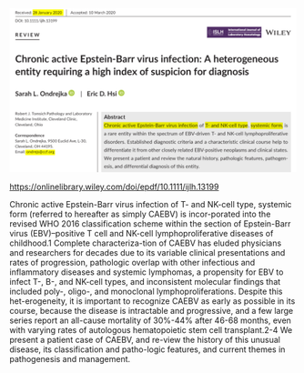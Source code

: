 
   
<img src="https://github.com/Nov05/CAEBV/blob/master/images/2020-07-24%2015_52_46-Chronic%20active%20Epstein%E2%80%90Barr%20virus%20infection_%20A%20heterogeneous%20entity%20requiring%20a%20.png?raw=true" width=700>    

https://onlinelibrary.wiley.com/doi/epdf/10.1111/ijlh.13199    

Chronic active Epstein-Barr virus infection of T- and NK-cell type, systemic form (referred to hereafter as simply CAEBV) is incor-porated into the revised WHO 2016 classification scheme within the section of Epstein-Barr virus (EBV)–positive T cell and NK-cell lymphoproliferative diseases of childhood.1 Complete characteriza-tion of CAEBV has eluded physicians and researchers for decades due to its variable clinical presentations and rates of progression, pathologic overlap with other infectious and inflammatory diseases and systemic lymphomas, a propensity for EBV to infect T-, B-, and NK-cell types, and inconsistent molecular findings that included poly-, oligo-, and monoclonal lymphoproliferations. Despite this het-erogeneity, it is important to recognize CAEBV as early as possible in its course, because the disease is intractable and progressive, and a few large series report an all-cause mortality of 30%-44% after 46-68 months, even with varying rates of autologous hematopoietic stem cell transplant.2-4 We present a patient case of CAEBV, and re-view the history of this unusual disease, its classification and patho-logic features, and current themes in pathogenesis and management.    
   
<br>    



